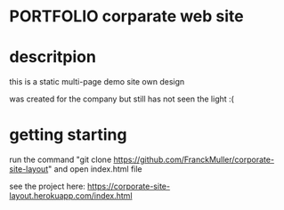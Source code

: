 # PORTFOLIO corparate web site

# descritpion

this is a static multi-page demo site
own design

was created for the company but still has not seen the light :(

# getting starting

run the command "git clone https://github.com/FranckMuller/corporate-site-layout"
and open index.html file

see the project here: https://corporate-site-layout.herokuapp.com/index.html
